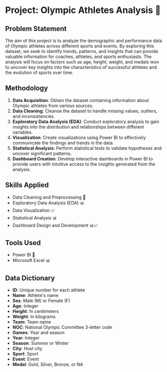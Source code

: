 # Project: Olympic Athletes Analysis 🏅

## Problem Statement
The aim of this project is to analyze the demographic and performance data of Olympic athletes across different sports and events. By exploring this dataset, we seek to identify trends, patterns, and insights that can provide valuable information for coaches, athletes, and sports enthusiasts. The analysis will focus on factors such as age, height, weight, and medals won to uncover key insights into the characteristics of successful athletes and the evolution of sports over time.

## Methodology
1. **Data Acquisition**: Obtain the dataset containing information about Olympic athletes from various sources.
2. **Data Cleaning**: Cleanse the dataset to handle missing values, outliers, and inconsistencies.
3. **Exploratory Data Analysis (EDA)**: Conduct exploratory analysis to gain insights into the distribution and relationships between different variables.
4. **Visualization**: Create visualizations using Power BI to effectively communicate the findings and trends in the data.
5. **Statistical Analysis**: Perform statistical tests to validate hypotheses and uncover significant patterns.
6. **Dashboard Creation**: Develop interactive dashboards in Power BI to provide users with intuitive access to the insights generated from the analysis.

## Skills Applied
- Data Cleaning and Preprocessing 🧹
- Exploratory Data Analysis (EDA) 📊
- Data Visualization 📈
- Statistical Analysis 📊
- Dashboard Design and Development 📊📈

## Tools Used
- Power BI 💼
- Microsoft Excel 📊

## Data Dictionary
- **ID**: Unique number for each athlete
- **Name**: Athlete's name
- **Sex**: Male (M) or Female (F)
- **Age**: Integer
- **Height**: In centimeters
- **Weight**: In kilograms
- **Team**: Team name
- **NOC**: National Olympic Committee 3-letter code
- **Games**: Year and season
- **Year**: Integer
- **Season**: Summer or Winter
- **City**: Host city
- **Sport**: Sport
- **Event**: Event
- **Medal**: Gold, Silver, Bronze, or NA



